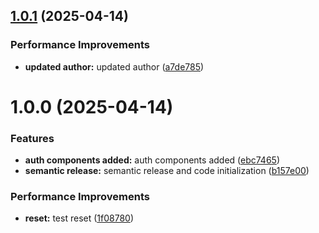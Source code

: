 ## [1.0.1](https://github.com/leocodeio-spectral/spectral-ui/compare/v1.0.0...v1.0.1) (2025-04-14)


### Performance Improvements

* **updated author:** updated author ([a7de785](https://github.com/leocodeio-spectral/spectral-ui/commit/a7de7856df0c2ad40c5f83d4e822fc3ff15f15e3))

# 1.0.0 (2025-04-14)


### Features

* **auth components added:** auth components added ([ebc7465](https://github.com/leocodeio-spectral/spectral-ui/commit/ebc74652e40ca801b40e5e02220a91996f17d04c))
* **semantic release:** semantic release and code initialization ([b157e00](https://github.com/leocodeio-spectral/spectral-ui/commit/b157e00b5c22103d0dfa6abf55b74be74e964b09))


### Performance Improvements

* **reset:** test reset ([1f08780](https://github.com/leocodeio-spectral/spectral-ui/commit/1f0878006362284e91d83a075575b6b69af0235f))
